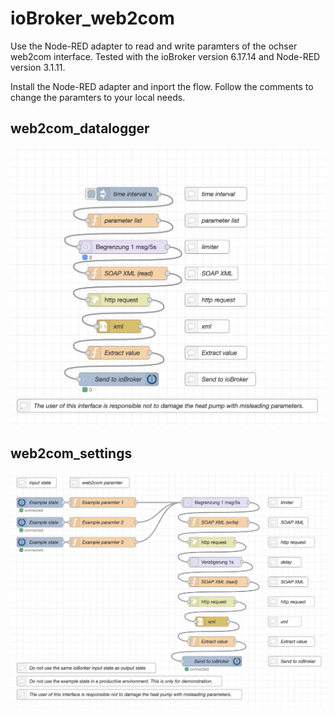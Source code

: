 # ioBroker_web2com

Use the Node-RED adapter to read and write paramters of the ochser web2com interface.
Tested with the ioBroker version 6.17.14 and Node-RED version 3.1.11.

Install the Node-RED adapter and inport the flow.
Follow the comments to change the paramters to your local needs.


## web2com_datalogger

![web2com_datalogger](web2com_datalogger.png)

## web2com_settings

![web2com_settings](web2com_settings.png)
